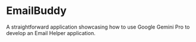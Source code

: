 # EmailBuddy
A straightforward application showcasing how to use Google Gemini Pro to develop an Email Helper application.
